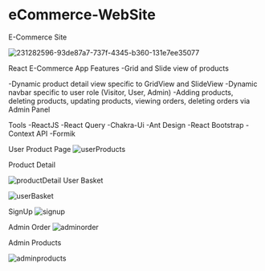 # eCommerce-WebSite
E-Commerce Site


![231282596-93de87a7-737f-4345-b360-131e7ee35077](https://github.com/Aliozzaim/eCommerce-WebSite/assets/125793435/0215d7e4-5532-4c0d-8adc-5c0b55a2679c)


React E-Commerce App Features
-Grid and Slide view of products

-Dynamic product detail view specific to GridView and SlideView
-Dynamic navbar specific to user role (Visitor, User, Admin)
-Adding products, deleting products, updating products, viewing orders, deleting orders via Admin Panel

Tools
-ReactJS
-React Query
-Chakra-Ui
-Ant Design
-React Bootstrap
-Context API
-Formik

User Product Page
![userProducts](https://github.com/Aliozzaim/eCommerce-WebSite/assets/125793435/e6c2f736-3553-4d5d-b9f7-bc00678ac78a)

Product Detail

![productDetail](https://github.com/Aliozzaim/eCommerce-WebSite/assets/125793435/e4f81f9f-22ee-466a-9dc6-c3c948cfdc54)
User Basket




![userBasket](https://github.com/Aliozzaim/eCommerce-WebSite/assets/125793435/59420418-4804-42f1-ab0d-ed903e3ca461)

SignUp
![signup](https://github.com/Aliozzaim/eCommerce-WebSite/assets/125793435/d1f022b3-ff7c-4edf-85e5-396095f6a3b2)


Admin Order
![adminorder](https://github.com/Aliozzaim/eCommerce-WebSite/assets/125793435/54f2a6a4-aa24-46bb-bbdc-94da15b99b22)

Admin Products


![adminproducts](https://github.com/Aliozzaim/eCommerce-WebSite/assets/125793435/3982ee79-47c2-4159-bb49-a2b32af7230a)







